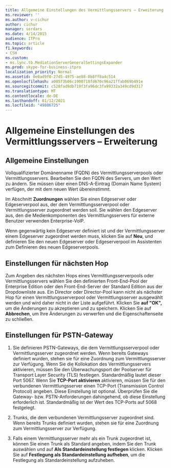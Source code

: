 ```yaml
---
title: Allgemeine Einstellungen des Vermittlungsservers – Erweiterung
ms.reviewer: ''
ms.author: v-cichur
author: cichur
manager: serdars
ms.date: 4/14/2015
audience: ITPro
ms.topic: article
f1.keywords:
- CSH
ms.custom:
- ms.lync.tb.MediationServerGeneralSettingsExpander
ms.prod: skype-for-business-itpro
localization_priority: Normal
ms.assetid: 0e0ad9f0-27d5-4975-ae88-0b8ff8a4c514
ms.openlocfilehash: a00573b06c1900718fd670c96a21ffab069b491e
ms.sourcegitcommit: c528fad9db719f3fa96dc3fa99332a349cd9d317
ms.translationtype: MT
ms.contentlocale: de-DE
ms.lasthandoff: 01/12/2021
ms.locfileid: "49806725"
---
```

# <a name="mediation-server-general-settings-expander"></a>Allgemeine Einstellungen des Vermittlungsservers – Erweiterung
 


## <a name="general-settings"></a>Allgemeine Einstellungen

Vollqualifizierter Domänenname (FQDN) des Vermittlungsserverpools oder Vermittlungsservers. Bearbeiten Sie den FQDN des Servers, um den Wert zu ändern. Sie müssen über einen DNS-A-Eintrag (Domain Name System) verfügen, der mit dem neuen Wert übereinstimmt.
  
Im Abschnitt **Zuordnungen** wählen Sie einen Edgeserver oder Edgeserverpool aus, der dem Vermittlungsserverpool oder Vermittlungsserver zugeordnet werden soll. Sie wählen den Edgeserver aus, den die Medienkomponenten des Vermittlungsservers für externe Benutzer verwenden Enterprise-VoIP.
  
Wenn gegenwärtig kein Edgeserver definiert ist und der Vermittlungsserver einem Edgeserver zugeordnet werden muss, klicken Sie auf **Neu**, und definieren Sie den neuen Edgeserver oder Edgeserverpool im Assistenten zum Definieren des neuen Edgeserverpools.
  
## <a name="next-hop-settings"></a>Einstellungen für nächsten Hop

Zum Angeben des nächsten Hops eines Vermittlungsserverpools oder Vermittlungsservers wählen Sie den definierten Front-End-Pool der Enterprise Edition oder den Front-End-Server der Standard Edition aus der Dropdownliste aus. Ein Director oder Director-Pool kann nicht als nächster Hop für einen Vermittlungsserverpool oder Vermittlungsserver ausgewählt werden und wird daher nicht in der Liste aufgeführt. Klicken Sie **auf "OK",** um die Änderungen zu akzeptieren und zu speichern. Klicken Sie auf **Abbrechen**, um Ihre Änderungen zu verwerfen und die Eigenschaftenseite zu schließen.
  
## <a name="pstn-gateway-settings"></a>Einstellungen für PSTN-Gateway

1. Sie definieren PSTN-Gateways, die dem Vermittlungsserverpool oder Vermittlungsserver zugeordnet werden. Wenn bereits Gateways definiert wurden, stehen sie für eine Zuordnung zum Vermittlungsserver zur Verfügung. Wenn Sie die Kollokation des Vermittlungsservers aktivieren, müssen Sie den Überwachungsport der Poolserver für Transport Layer Security (TLS) festlegen. Standardmäßig lautet dieser Port 5067. Wenn Sie **TCP-Port aktivieren** aktivieren, müssen Sie für den verbundenen Vermittlungsserver einen TCP-Port (Transmission Control Protocol) angeben. Diese Einstellung ist optional. Überprüfen Sie die Gateway- bzw. PSTN-Anforderungen dahingehend, ob diese Einstellung erforderlich ist. Standardmäßig ist der Wert des TCP-Ports auf 5068 festgelegt.
    
2. Trunks, die dem verbundenen Vermittlungsserver zugeordnet sind. Wenn bereits Trunks definiert wurden, stehen sie für eine Zuordnung zum Vermittlungsserver zur Verfügung. 
    
3. Falls einem Vermittlungsserver mehr als ein Trunk zugeordnet ist, können Sie einen Trunk als Standard angeben, indem Sie den Trunk auswählen und auf **Als Standardeinstellung festlegen** klicken. Klicken Sie auf **Festlegung als Standardeinstellung aufheben**, um die Festlegung als Standardeinstellung aufzuheben. 
    

